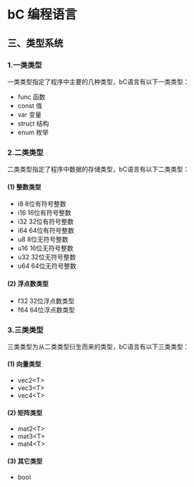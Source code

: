 # bC 编程语言
## 三、类型系统

### 1.一类类型

一类类型指定了程序中主要的几种类型，bC语言有以下一类类型：

* func		函数
* const		值
* var		变量
* struct	结构
* enum		枚举

### 2.二类类型
二类类型指定了程序中数据的存储类型，bC语言有以下二类类型：

#### (1) 整数类型
* i8		8位有符号整数
* i16		16位有符号整数
* i32		32位有符号整数
* i64		64位有符号整数
* u8		8位无符号整数
* u16		16位无符号整数
* u32		32位无符号整数
* u64		64位无符号整数

#### (2) 浮点数类型
* f32	32位浮点数类型
* f64	64位浮点数类型

### 3.三类类型
三类类型为从二类类型衍生而来的类型，bC语言有以下三类类型：

#### (1) 向量类型
* vec2\<T\>
* vec3\<T\>
* vec4\<T\>
  
#### (2) 矩阵类型
* mat2\<T\>
* mat3\<T\>
* mat4\<T\>
  
#### (3) 其它类型
* bool
